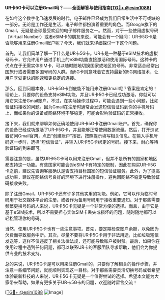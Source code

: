 **UR卡5G卡可以注册Gmail吗？——全面解答与使用指南[[TG💪+ @esim1088](https://t.me/s/esim1088)]**

在如今这个数字化飞速发展的时代，电子邮件已经成为我们日常生活中不可或缺的一部分。无论是工作还是生活，电子邮件都扮演着重要的角色。而Google旗下的Gmail，无疑是全球最受欢迎的电子邮件服务之一。然而，对于一些使用虚拟号码（Virtual Number）或者eSIM卡的朋友来说，可能会有一个疑问：UR卡5G卡是否能够用来注册Gmail账户呢？今天，我们就来详细探讨一下这个问题。

首先，让我们简单了解一下什么是UR卡5G卡。UR卡是一种基于eSIM技术的虚拟号码卡，它允许用户通过手机上的eSIM功能直接激活和使用国际号码。这种卡的优点在于无需实体SIM卡，可以随时随地切换国家或地区的号码，非常适合经常出国旅行或者需要多国号码的人群。而5G卡则意味着它支持最新的5G网络技术，让用户享受更快的网速和更稳定的连接。

那么，回到问题本身，UR卡5G卡到底能不能用来注册Gmail呢？答案是肯定的！理论上，只要你的设备支持eSIM功能，并且UR卡5G卡已经成功激活，你就可以用它来注册Gmail账户。不过，在实际操作过程中，可能会遇到一些小问题，比如验证码接收的问题。因为Gmail在注册时通常会发送短信验证码到你的手机号码上，而如果你的设备或网络环境不够稳定，可能会影响验证码的正常接收。

接下来，我们就来聊聊如何正确地使用UR卡5G卡注册Gmail账户。首先，确保你的设备已经成功激活了UR卡5G卡，并且能够正常使用数据流量。然后，打开浏览器访问Gmail官网，点击“创建账户”按钮，按照提示填写相关信息。在输入手机号码这一步时，选择“短信验证”，并输入UR卡5G卡绑定的号码。接下来，耐心等待验证码的到来即可。

需要注意的是，虽然UR卡5G卡可以用来注册Gmail，但并不是所有的国家和地区都支持这一功能。有些国家可能会对eSIM卡有特定的限制，因此在购买UR卡5G卡之前，建议先咨询客服确认是否支持目标国家的短信验证服务。此外，为了提高成功率，建议在网络信号良好的环境下进行注册操作，避免因网络不稳定导致验证码接收失败。

除了注册Gmail，UR卡5G卡还有许多其他实用的功能。例如，它可以作为临时号码用于社交媒体平台的注册，或者作为备用号码用于接收重要通知。对于那些需要频繁更换号码的人来说，UR卡5G卡无疑是一个非常方便的选择。而且，由于它是基于eSIM技术，所以不需要担心实体SIM卡丢失或损坏的问题，随时随地都可以轻松管理你的号码。

当然，使用UR卡5G卡也有一些注意事项。首先，要定期检查账户余额，以免因为欠费而导致服务中断。其次，尽量不要将UR卡5G卡用于非法用途，比如垃圾短信发送等，这样不仅违反了相关法律法规，还可能导致账户被封禁。最后，如果你在使用过程中遇到任何问题，都可以联系UR卡的客服团队寻求帮助，他们会为你提供专业的技术支持。

总的来说，UR卡5G卡是可以用来注册Gmail的，只要你了解相关的操作步骤，并注意一些细节问题，就能顺利实现这一目标。对于那些需要灵活切换号码或者希望体验最新科技的人来说，UR卡5G卡无疑是一个值得尝试的选择。希望本文能为大家带来帮助，如果有更多关于UR卡5G卡的问题，欢迎随时留言交流！

[[TG💪+ @esim1088](https://t.me/s/esim1088) ![Image](https://i.postimg.cc/4NQfJmqS/Snipaste-2025-05-13-00-14-12.png)]
